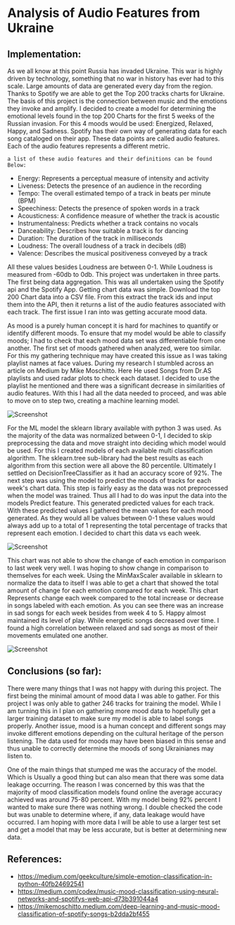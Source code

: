 # Analysis of Audio Features from Ukraine

## Implementation:
As we all know at this point Russia has invaded Ukraine. This war is highly driven by technology, something that no war in history has ever had to this scale. Large amounts of data are generated every day from the region. Thanks to Spotify we are able to get the Top 200 tracks charts for Ukraine. The basis of this project is the connection between music and the emotions they invoke and amplify. I decided to create a model for determining the emotional levels found in the top 200 Charts for the first 5 weeks of the Russian invasion. For this 4 moods would be used: Energized, Relaxed, Happy, and Sadness.
Spotify has their own way of generating data for each song cataloged on their app. These data points are called audio features. Each of the audio features represents a different metric.

    a list of these audio features and their definitions can be found Below:

- Energy: Represents a perceptual measure of intensity and activity
- Liveness: Detects the presence of an audience in the recording
- Tempo: The overall estimated tempo of a track in beats per minute (BPM)
- Speechiness: Detects the presence of spoken words in a track
- Acousticness: A confidence measure of whether the track is acoustic
- Instrumentalness: Predicts whether a track contains no vocals
- Danceability: Describes how suitable a track is for dancing
- Duration: The duration of the track in milliseconds
- Loudness: The overall loudness of a track in decibels (dB)
- Valence: Describes the musical positiveness conveyed by a track

All these values besides Loudness are between 0-1. While Loudness is measured from -60db to 0db.
This project was undertaken in  three parts. The first being data aggregation. This was all undertaken using the Spotify api and the Spotify App. Getting chart data was simple. Download the top 200 Chart data into a CSV file. From this extract the track ids and input them into the API, then it returns a list of the audio features associated with each track. The first issue I ran into was getting accurate mood data.

As mood is a purely human concept it is hard for machines to quantify or identify different moods. To ensure that my model would be able to classify moods; I had to check that each mood data set was differentiable from one another. The first set of moods gathered when analyzed, were too similar. For this my gathering technique may have created this issue as I was taking playlist names at face values. During my research I stumbled across an article on Medium by Mike Moschitto. Here He used Songs from Dr.AS playlists and used radar plots to check each dataset. I decided to use the playlist he mentioned and there was a significant decrease in similarities of audio features. With this I had all the data needed to proceed, and was able to move on to step two, creating a machine learning model.

![Screenshot](https://imgur.com/mIVHnn5.png)

For the ML model the sklearn library available with python 3 was used. As the majority of the data was normalized between 0-1, I decided to skip preprocessing the data and move straight into deciding which model would be used. For this I created models of each available multi classification algorithm. The sklearn.tree sub-library had the best results as each algorithm from this section were all above the 80 percentile. Ultimately I settled on DecisionTreeClassifier as it had an accuracy score of  92%.  The next step was using the model to predict the moods of tracks for each week's chart data.
This step is fairly easy as the data was not preprocessed when the model was trained. Thus all I had to do was input the data into the models Predict feature. This generated predicted values for each track. With these predicted values I gathered the mean values for each mood generated. As they would all be values between 0-1 these values would always add up to a total of 1 representing the total percentage of tracks that represent each emotion. I decided to chart this data vs each week. 

![Screenshot](https://imgur.com/MP7fYj7.png)  

This chart was not able to show the change of each emotion in comparison to last week very well. I was hoping to show change in comparison to themselves for each week. Using the MinMaxScaler available in sklearn to normalize the data to itself I was able to get a chart that showed the total amount of change for each emotion compared for each week.
This chart Represents change each week compared to the total increase or decrease in songs labeled with each emotion. As you can see there was an increase in sad songs for each week besides from week 4 to 5. Happy almost maintained its level of play. While energetic songs decreased over time. I found a high correlation between relaxed and sad songs as most of their movements emulated one another.

![Screenshot](https://imgur.com/CqBGJjF.png)  

## Conclusions (so far):

There were many things that I was not happy with during this project. The first being the minimal amount of mood data I was able to gather. For this project I was only able to gather 246 tracks for training the model. While I am turning this in I plan on gathering more mood data to hopefully get a larger training dataset to make sure my model is able to label songs properly. Another issue, mood is a human concept and different songs may invoke different emotions depending on the cultural heritage of the person listening. The data used for moods may have been biased in this sense and thus unable to correctly determine the moods of song Ukrainianes may listen to.

One of the main things that stumped me was the accuracy of the model. Which is Usually a good thing but can also mean that there was some data leakage occurring. The reason I was concerned by this was that the majority of mood classification models found online the average accuracy achieved was around 75-80 percent. With my model being 92% percent I wanted to make sure there was nothing wrong. I double checked the code but was unable to determine where, if any, data leakage would have occurred. I am hoping with more data I will be able to use a larger test set and get a model that may be less accurate, but is better at determining new data. 
    
## References:

- https://medium.com/geekculture/simple-emotion-classification-in-python-40fb24692541
- https://medium.com/codex/music-mood-classification-using-neural-networks-and-spotifys-web-api-d73b391044a4
- https://mikemoschitto.medium.com/deep-learning-and-music-mood-classification-of-spotify-songs-b2dda2bf455

